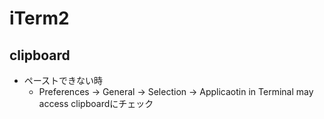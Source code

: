 # iTerm2

## clipboard
* ペーストできない時
    * Preferences -> General -> Selection -> Applicaotin in Terminal may access clipboardにチェック
